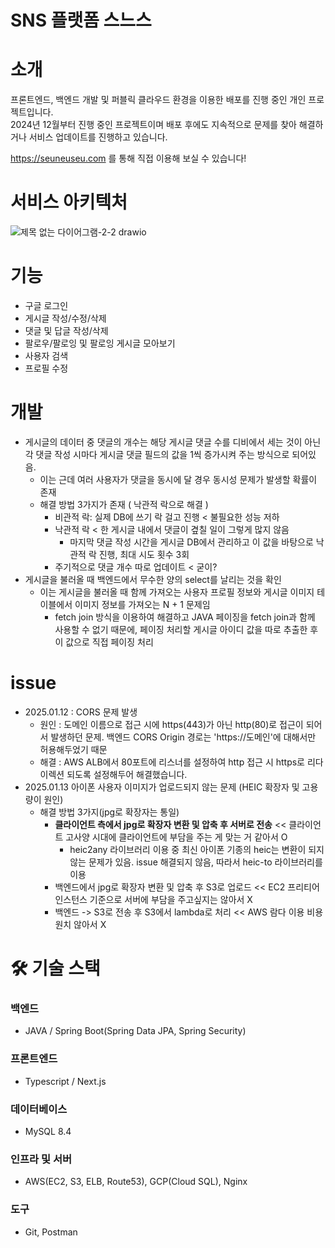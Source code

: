 # SNS 플랫폼 스느스

# 소개
프론트엔드, 백엔드 개발 및 퍼블릭 클라우드 환경을 이용한 배포를 진행 중인 개인 프로젝트입니다.<br>
2024년 12월부터 진행 중인 프로젝트이며 배포 후에도 지속적으로 문제를 찾아 해결하거나 서비스 업데이트를 진행하고 있습니다.

https://seuneuseu.com 를 통해 직접 이용해 보실 수 있습니다!

# 서비스 아키텍처
![제목 없는 다이어그램-2-2 drawio](https://github.com/user-attachments/assets/59ca8841-7466-47c1-a8e8-2522bb45729d)

# 기능
- 구글 로그인
- 게시글 작성/수정/삭제
- 댓글 및 답글 작성/삭제
- 팔로우/팔로잉 및 팔로잉 게시글 모아보기
- 사용자 검색
- 프로필 수정

# 개발
- 게시글의 데이터 중 댓글의 개수는 해당 게시글 댓글 수를 디비에서 세는 것이 아닌 각 댓글 작성 시마다 게시글 댓글 필드의 값을 1씩 증가시켜 주는 방식으로 되어있음.
  - 이는 근데 여러 사용자가 댓글을 동시에 달 경우 동시성 문제가 발생할 확률이 존재
  - 해결 방법 3가지가 존재 ( 낙관적 락으로 해결 )
    - 비관적 락: 실제 DB에 쓰기 락 걸고 진행     < 불필요한 성능 저하
    - 낙관적 락                                 < 한 게시글 내에서 댓글이 곂칠 일이 그렇게 많지 않음
      - 마지막 댓글 작성 시간을 게시글 DB에서 관리하고 이 값을 바탕으로 낙관적 락 진행, 최대 시도 횟수 3회
    - 주기적으로 댓글 개수 따로 업데이트         < 굳이?
- 게시글을 불러올 때 백엔드에서 무수한 양의 select를 날리는 것을 확인
  - 이는 게시글을 불러올 때 함께 가져오는 사용자 프로필 정보와 게시글 이미지 테이블에서 이미지 정보를 가져오는 N + 1 문제임
    - fetch join 방식을 이용하여 해결하고 JAVA 페이징을 fetch join과 함께 사용할 수 없기 때문에, 페이징 처리할 게시글 아이디 값을 따로 추출한 후 이 값으로 직접 페이징 처리 

# issue
- 2025.01.12 : CORS 문제 발생
  - 원인 : 도메인 이름으로 접근 시에 https(443)가 아닌 http(80)로 접근이 되어서 발생하던 문제. 백엔드 CORS Origin 경로는 'https://도메인'에 대해서만 허용해두었기 때문
  - 해결 : AWS ALB에서 80포트에 리스너를 설정하여 http 접근 시 https로 리다이렉션 되도록 설정해두어 해결했습니다.
- 2025.01.13 아이폰 사용자 이미지가 업로드되지 않는 문제 (HEIC 확장자 및 고용량이 원인)
  - 해결 방법 3가지(jpg로 확장자는 통일)
    - **클라이언트 측에서 jpg로 확장자 변환 및 압축 후 서버로 전송**            << 클라이언트 고사양 시대에 클라이언트에 부담을 주는 게 맞는 거 같아서 O
      - heic2any 라이브러리 이용 중 최신 아이폰 기종의 heic는 변환이 되지 않는 문제가 있음. issue 해결되지 않음, 따라서 heic-to 라이브러리를 이용
    - 백엔드에서 jpg로 확장자 변환 및 압축 후 S3로 업로드                          << EC2 프리티어 인스턴스 기준으로 서버에 부담을 주고싶지는 않아서 X
    - 백엔드 -> S3로 전송 후 S3에서 lambda로 처리                                 << AWS 람다 이용 비용 원치 않아서 X

# 🛠️ 기술 스택
### 백엔드
- JAVA / Spring Boot(Spring Data JPA, Spring Security)
### 프론트엔드
- Typescript / Next.js
### 데이터베이스
- MySQL 8.4
### 인프라 및 서버
- AWS(EC2, S3, ELB, Route53), GCP(Cloud SQL), Nginx
### 도구
- Git, Postman


